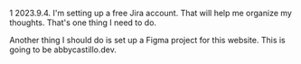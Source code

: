 1
2023.9.4. I'm setting up a free Jira account. That will help me organize my thoughts. That's one thing I need to do.

Another thing I should do is set up a Figma project for this website. This is going to be abbycastillo.dev. 

